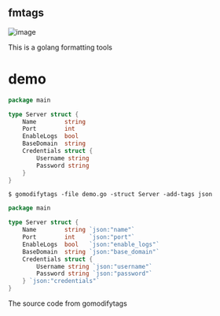 ## fmtags

![image](https://travis-ci.org/zevfang/fmtags.svg?branch=master)

This is a golang formatting tools


# demo
```go
package main

type Server struct {
    Name        string
    Port        int
    EnableLogs  bool
    BaseDomain  string
    Credentials struct {
        Username string
        Password string
    }
}
```

```shell
$ gomodifytags -file demo.go -struct Server -add-tags json
```

```go
package main

type Server struct {
	Name        string `json:"name"`
	Port        int    `json:"port"`
	EnableLogs  bool   `json:"enable_logs"`
	BaseDomain  string `json:"base_domain"`
	Credentials struct {
		Username string `json:"username"`
		Password string `json:"password"`
	} `json:"credentials"`
}
```

The source code from gomodifytags
